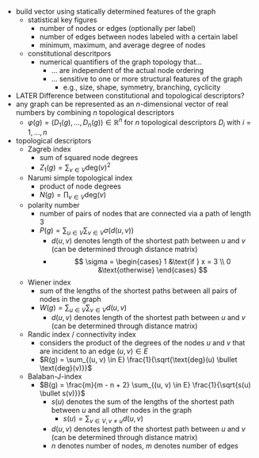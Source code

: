 - build vector using statically determined features of the graph
	- statistical key figures
		- number of nodes or edges (optionally per label)
		- number of edges between nodes labeled with a certain label
		- minimum, maximum, and average degree of nodes
	- constitutional descritpors
		- numerical quantifiers of the graph topology that...
			- ... are independent of the actual node ordering
			- ... sensitive to one or more structural features of the graph
				- e.g., size, shape, symmetry, branching, cyclicity
- LATER Difference between constitutional and topological descriptors?
- any graph can be represented as an $n$-dimensional vector of real numbers by combining $n$ topological descriptors
	- $\varphi(g) = (D_1(g), \dots, D_n(g)) \in \mathbb{R}^n$ for $n$ topological descriptors $D_i$ with $i = 1, \dots, n$
- topological descriptors
	- Zagreb index
		- sum of squared node degrees
		- $Z_1(g) = \sum_{v \in V} \text{deg}(v)^2$
	- Narumi simple topological index
		- product of node degrees
		- $N(g) = \prod_{v \in V} \text{deg}(v)$
	- polarity number
		- number of pairs of nodes that are connected via a path of length 3
		- $P(g) = \sum_{u \in V} \sum_{v \in V} \sigma(d(u, v))$
			- $d(u, v)$ denotes length of the shortest path between $u$ and $v$ (can be determined through distance matrix)
			- $$
			  \sigma = \begin{cases}
			  1 &\text{if } x = 3 \\
			  0 &\text{otherwise}
			  \end{cases}
			  $$
	- Wiener index
		- sum of the lengths of the shortest paths between all pairs of nodes in the graph
		- $W(g) = \sum_{u \in V} \sum_{v \in V} d(u, v)$
			- $d(u, v)$ denotes length of the shortest path between $u$ and $v$ (can be determined through distance matrix)
	- Randic index / connectivity index
		- considers the product of the degrees of the nodes $u$ and $v$ that are incident to an edge $(u, v) \in E$
		- $R(g) = \sum_{(u, v) \in E} \frac{1}{\sqrt{\text{deg}(u) \bullet \text{deg}(v)}}$
	- Balaban-J-index
		- $B(g) = \frac{m}{m - n + 2} \sum_{(u, v) \in E} \frac{1}{\sqrt{s(u) \bullet s(v)}}$
			- $s(u)$ denotes the sum of the lengths of the shortest path between $u$ and all other nodes in the graph
				- $s(u) = \sum_{v \in V, v \neq u} d(u, v)$
			- $d(u, v)$ denotes length of the shortest path between $u$ and $v$ (can be determined through distance matrix)
			- $n$ denotes number of nodes, $m$ denotes number of edges